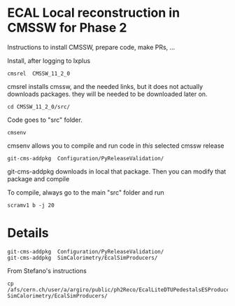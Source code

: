 ECAL Local reconstruction in CMSSW for Phase 2
====

Instructions to install CMSSW, prepare code, make PRs, ...


Install, after logging to lxplus

    cmsrel  CMSSW_11_2_0

cmsrel installs cmssw, and the needed links, but it does not actually downloads packages. 
they will be needed to be downloaded later on.

    cd CMSSW_11_2_0/src/
    
Code goes to "src" folder.

    cmsenv
    
cmsenv allows you to compile and run code in *this* selected cmssw release

    git-cms-addpkg  Configuration/PyReleaseValidation/

git-cms-addpkg downloads in local that package.
Then you can modify that package and compile

To compile, always go to the main "src" folder and run

    scramv1 b -j 20
    

    
Details
====

    git-cms-addpkg  Configuration/PyReleaseValidation/
    git-cms-addpkg  SimCalorimetry/EcalSimProducers/

    
From Stefano's instructions

    cp /afs/cern.ch/user/a/argiro/public/ph2Reco/EcalLiteDTUPedestalsESProducer.cc SimCalorimetry/EcalSimProducers/    
